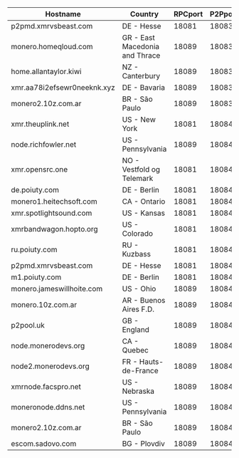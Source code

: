 Hostname | Country | RPCport | P2Pport
--- | --- | --- | ---
p2pmd.xmrvsbeast.com | DE - Hesse | 18081 | 18083
monero.homeqloud.com | GR - East Macedonia and Thrace | 18089 | 18083
home.allantaylor.kiwi | NZ - Canterbury | 18089 | 18083
xmr.aa78i2efsewr0neeknk.xyz | DE - Bavaria | 18089 | 18083
monero2.10z.com.ar | BR - São Paulo | 18089 | 18083
xmr.theuplink.net | US - New York | 18081 | 18084
node.richfowler.net | US - Pennsylvania | 18089 | 18084
xmr.opensrc.one | NO - Vestfold og Telemark | 18081 | 18084
de.poiuty.com | DE - Berlin | 18081 | 18084
monero1.heitechsoft.com | CA - Ontario | 18081 | 18084
xmr.spotlightsound.com | US - Kansas | 18081 | 18084
xmrbandwagon.hopto.org | US - Colorado | 18081 | 18084
ru.poiuty.com | RU - Kuzbass | 18081 | 18084
p2pmd.xmrvsbeast.com | DE - Hesse | 18081 | 18084
m1.poiuty.com | DE - Berlin | 18081 | 18084
monero.jameswillhoite.com | US - Ohio | 18089 | 18084
monero.10z.com.ar | AR - Buenos Aires F.D. | 18089 | 18084
p2pool.uk | GB - England | 18089 | 18084
node.monerodevs.org | CA - Quebec | 18089 | 18084
node2.monerodevs.org | FR - Hauts-de-France | 18089 | 18084
xmrnode.facspro.net | US - Nebraska | 18089 | 18084
moneronode.ddns.net | US - Pennsylvania | 18089 | 18084
monero2.10z.com.ar | BR - São Paulo | 18089 | 18084
escom.sadovo.com | BG - Plovdiv | 18089 | 18084
